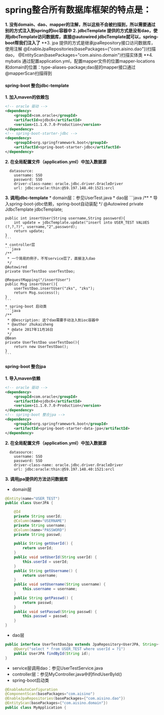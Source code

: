 # spring整合所有数据库框架的特点是：
**1. 没有domain、dao、mapper的注解，所以这些不会被扫描到，所以需要通过别的方式注入到spring的ioc容器中**
**2. jdbcTemplate 提供的方式是没有dao，使用jdbcTemplate访问数据库，直接@autowired jdbcTemplate就可以，spring-boot帮我们注入了**
**3. jpa 提供的方式是继承jpaRepository接口访问数据库，使用注解 @EnableJpaRepositories(basePackages={"com.aisino.dao"})扫描dao，
	@EntityScan(basePackages="com.aisino.domain")扫描实体类
**4. mybatis 通过配置application.yml，配置mapper文件的位置mapper-locations和domain的位置：type-aliases-package;dao层的mapper接口通过@mapperScan扫描得到
#### spring-boot 整合jdbc-template
**1. 加入maven的依赖包**
```xml
<!-- oracle 驱动 -->
<dependency>
	<groupId>com.oracle</groupId>
	<artifactId>ojdbc6</artifactId>
	<version>11.1.0.7.0-Production</version>
</dependency>
<!-- spring-boot-starter-jdbc -->
<dependency>
    <groupId>org.springframework.boot</groupId>
    <artifactId>spring-boot-starter-jdbc</artifactId>
</dependency>
```
**2. 在全局配置文件（application.yml）中加入数据源**
```
  datasource:
    username: SSO
    password: SSO
    driver-class-name: oracle.jdbc.driver.OracleDriver
    url: jdbc:oracle:thin:@59.197.148.40:1521:orcl
```
**3. 调用jdbc-template**
	* domain层：参见UserTest.java
	* dao层
	```java
	/**
	 * 导入spring-boot-jdbc依赖，spring-boot自动装配
	 */
	@Autowired
	private JdbcTemplate jdbcTemplate;
	
	public int insertUser(String username,String password){
		int update = jdbcTemplate.update("insert into USER_TEST VALUES (?,?,?)", username,"2",password);
		return update;
	}
	```
	* controller层
	```java
	/**
	 * 一个简易的例子，不写service层了，直接注入dao
	 */
	@Autowired
	private UserTestDao userTestDao;
	
	@RequestMapping("/insertUser")
	public Msg insertUser(){
		userTestDao.insertUser("zks", "zks");
		return Msg.success();
	}
	```
	* spring-boot 启动类
	```java
	/**
	 * @Description: 这个dao需要手动注入到ioc容器中
	 * @author zhukaisheng
	 * @date 2017年11月16日
	 */
	@Bean
	private UserTestDao userTestDao(){
		return new UserTestDao();
	}
	```
#### spring-boot 整合jpa
**1. 导入maven依赖**
```xml
<!-- oracle 驱动 -->
<dependency>
	<groupId>com.oracle</groupId>
	<artifactId>ojdbc6</artifactId>
	<version>11.1.0.7.0-Production</version>
</dependency>
<!-- spring-boot 整合jpa -->
<dependency>
    <groupId>org.springframework.boot</groupId>
    <artifactId>spring-boot-starter-data-jpa</artifactId>
</dependency>
```
**2. 在全局配置文件（application.yml）中加入数据源**
```
  datasource:
    username: SSO
    password: SSO
    driver-class-name: oracle.jdbc.driver.OracleDriver
    url: jdbc:oracle:thin:@59.197.148.40:1521:orcl
```
**3. 调用jpa提供的方法访问数据库**
* domain层
```java
@Entity(name="USER_TEST")
public class UserJPA {

	@Id
	private String userId;
	@Column(name="USERNAME")
	private String username;
	@Column(name="PASSWORD")
	private String passwd;
	
	public String getUserId() {
		return userId;
	}
	public void setUserId(String userId) {
		this.userId = userId;
	}
	public String getUsername() {
		return username;
	}
	public void setUsername(String username) {
		this.username = username;
	}
	public String getPasswd() {
		return passwd;
	}
	public void setPasswd(String passwd) {
		this.passwd = passwd;
	}
}
```
* dao层
```java
public interface UserTestDaoJpa extends JpaRepository<UserJPA, String>{
	@Query("select * from USER_TEST where userId = ?1")
	public UserJPA findById(String id);
}
```
* service层调用dao：参见UserTestService.java
* controller层：参见MyController.java中的findUserById()
* spring-boot启动类
```java
@EnableAutoConfiguration
@ComponentScan(basePackages="com.aisino")
@EnableJpaRepositories(basePackages={"com.aisino.dao"})
@EntityScan(basePackages={"com.aisino.domain"})
public class MyApplication {
```
